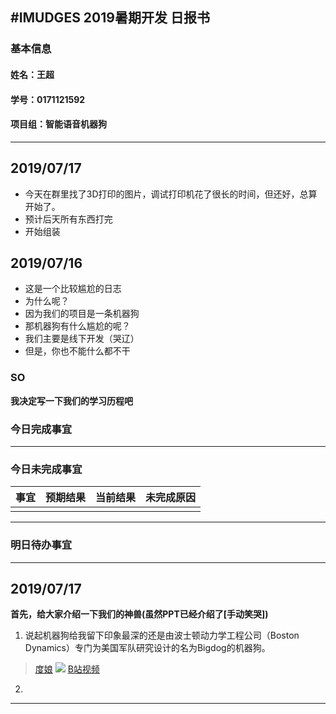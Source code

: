 #IMUDGES 2019暑期开发 日报书
--------------
### 基本信息
#### 姓名：王超
####  学号：0171121592
#### 项目组：智能语音机器狗
------
## 2019/07/17

- 今天在群里找了3D打印的图片，调试打印机花了很长的时间，但还好，总算开始了。
- 预计后天所有东西打完
- 开始组装


## 2019/07/16

- 这是一个比较尴尬的日志
- 为什么呢？ 
- 因为我们的项目是一条机器狗
- 那机器狗有什么尴尬的呢？
- 我们主要是线下开发（哭辽）
- 但是，你也不能什么都不干
### SO
**我决定写一下我们的学习历程吧**



### 今日完成事宜

--------
### 今日未完成事宜
| 事宜 | 预期结果 | 当前结果 | 未完成原因 |
|:------:|--------:|:--------:|:----------:|
|       |         |       |           |

------
### 明日待办事宜


--------------------------
## 2019/07/17
**首先，给大家介绍一下我们的神兽(虽然PPT已经介绍了[手动笑哭])**
1. 说起机器狗给我留下印象最深的还是由波士顿动力学工程公司（Boston Dynamics）专门为美国军队研究设计的名为Bigdog的机器狗。
> [度娘](https://baike.baidu.com/item/%E5%A4%A7%E7%8B%97%E6%9C%BA%E5%99%A8%E4%BA%BA/12713003?fromtitle=%E5%A4%A7%E7%8B%97&fromid=3979564&fr=aladdin)
![](https://baike.baidu.com/pic/%E5%A4%A7%E7%8B%97%E6%9C%BA%E5%99%A8%E4%BA%BA/12713003/23701305/728da9773912b31ba06b15e68a18367adbb4e1fe?fr=lemma&ct=cover#aid=23701305&pic=728da9773912b31ba06b15e68a18367adbb4e1fe)
> [B站视频](https://www.bilibili.com/video/av49265137?from=search&seid=18364328511015542158)
> 
> 
> 
> 
2. 





-----------------

